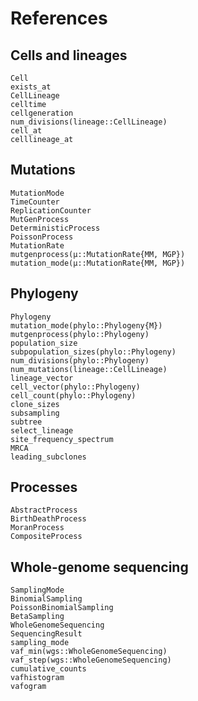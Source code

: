 # References

## Cells and lineages
```@docs
Cell
exists_at
CellLineage
celltime
cellgeneration
num_divisions(lineage::CellLineage)
cell_at
celllineage_at
```

## Mutations
```@docs
MutationMode
TimeCounter
ReplicationCounter
MutGenProcess
DeterministicProcess
PoissonProcess
MutationRate
mutgenprocess(μ::MutationRate{MM, MGP})
mutation_mode(μ::MutationRate{MM, MGP})
```

## Phylogeny
```@docs
Phylogeny
mutation_mode(phylo::Phylogeny{M})
mutgenprocess(phylo::Phylogeny)
population_size
subpopulation_sizes(phylo::Phylogeny)
num_divisions(phylo::Phylogeny)
num_mutations(lineage::CellLineage)
lineage_vector
cell_vector(phylo::Phylogeny)
cell_count(phylo::Phylogeny)
clone_sizes
subsampling
subtree
select_lineage
site_frequency_spectrum
MRCA
leading_subclones
```

## Processes
```@docs
AbstractProcess
BirthDeathProcess
MoranProcess
CompositeProcess
```

## Whole-genome sequencing
```@docs
SamplingMode
BinomialSampling
PoissonBinomialSampling
BetaSampling
WholeGenomeSequencing
SequencingResult
sampling_mode
vaf_min(wgs::WholeGenomeSequencing)
vaf_step(wgs::WholeGenomeSequencing)
cumulative_counts
vafhistogram
vafogram
```
